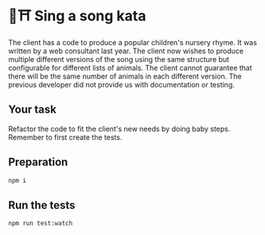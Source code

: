 # 🥋⛩️ Sing a song kata

The client has a code to produce a popular children's nursery rhyme. It was written by a web consultant last year. The client now wishes to produce multiple different versions of the song using the same structure but configurable for different lists of animals. The client cannot guarantee that there will be the same number of animals in each different version.
The previous developer did not provide us with documentation or testing.

## Your task

Refactor the code to fit the client's new needs by doing baby steps.
Remember to first create the tests.

## Preparation

```bash
npm i
```

## Run the tests

```bash
npm run test:watch
```
